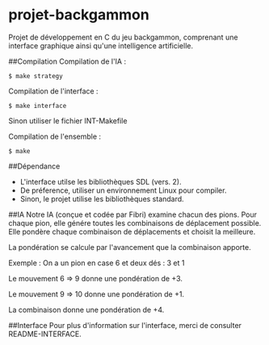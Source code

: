 # projet-backgammon
Projet de développement en C du jeu backgammon, comprenant une interface graphique ainsi qu'une intelligence artificielle.

##Compilation
Compilation de l'IA :

```
$ make strategy
```

Compilation de l'interface :

```
$ make interface
```

Sinon utiliser le fichier INT-Makefile

Compilation de l'ensemble :

```
$ make
```

##Dépendance
* L'interface utilse les bibliothèques SDL (vers. 2).
* De préference, utiliser un environnement Linux pour compiler.
* Sinon, le projet utilise les bibliothèques standard.

##IA
Notre IA (conçue et codée par Fibri) examine chacun des pions. Pour chaque pion, elle génére toutes les combinaisons de 
déplacement possible. Elle pondère chaque combinaison de déplacements et choisit la meilleure.

La pondération se calcule par l'avancement que la combinaison apporte.

Exemple : On a un pion en case 6 et deux dés : 3 et 1

Le mouvement 6 => 9 donne une pondération de +3.

Le mouvement 9 => 10 donne une pondération de +1.

La combinaison donne une pondération de +4.

##Interface
Pour plus d'information sur l'interface, merci de consulter README-INTERFACE.

